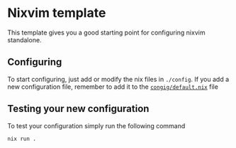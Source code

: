 # Nixvim template

This template gives you a good starting point for configuring nixvim standalone.

## Configuring

To start configuring, just add or modify the nix files in `./config`. If you add a new configuration file, remember to add it to the [`congig/default.nix`](./config/default.nix) file

## Testing your new configuration

To test your configuration simply run the following command

```
nix run .
```

